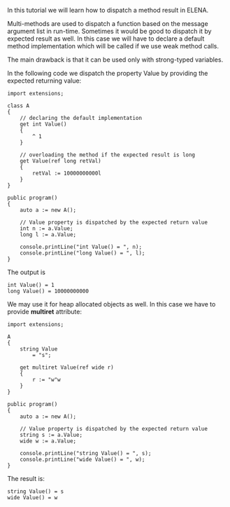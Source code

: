 In this tutorial we will learn how to dispatch a method result in ELENA. 

Multi-methods are used to dispatch a function based on the message argument list in run-time. Sometimes
it would be good to dispatch it by expected result as well. In this case we will have to declare a default
method implementation which will be called if we use weak method calls.

The main drawback is that it can be used only with strong-typed variables.

In the following code we dispatch the property Value by providing the expected returning value:

    import extensions;
    
    class A
    {
        // declaring the default implementation
        get int Value()
        {
            ^ 1
        }
        
        // overloading the method if the expected result is long
        get Value(ref long retVal)
        {
            retVal := 10000000000l
        }
    }
    
    public program()
    {
        auto a := new A();
        
        // Value property is dispatched by the expected return value
        int n := a.Value; 
        long l := a.Value;
        
        console.printLine("int Value() = ", n);
        console.printLine("long Value() = ", l);
    }

The output is

    int Value() = 1
    long Value() = 10000000000

We may use it for heap allocated objects as well. In this case we have to provide **multiret** attribute: 

    import extensions;
    
    A
    {
        string Value
            = "s";
    
        get multiret Value(ref wide r)
        {
            r := "w"w
        }
    }
    
    public program()
    {
        auto a := new A();
        
        // Value property is dispatched by the expected return value
        string s := a.Value; 
        wide w := a.Value;

        console.printLine("string Value() = ", s);
        console.printLine("wide Value() = ", w);         
    }

The result is:

    string Value() = s
    wide Value() = w